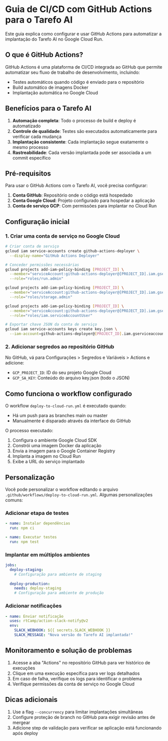# Guia de CI/CD com GitHub Actions para o Tarefo AI

Este guia explica como configurar e usar GitHub Actions para automatizar a implantação do Tarefo AI no Google Cloud Run.

## O que é GitHub Actions?

GitHub Actions é uma plataforma de CI/CD integrada ao GitHub que permite automatizar seu fluxo de trabalho de desenvolvimento, incluindo:

- Testes automáticos quando código é enviado para o repositório
- Build automático de imagens Docker
- Implantação automática no Google Cloud

## Benefícios para o Tarefo AI

1. **Automação completa**: Todo o processo de build e deploy é automatizado
2. **Controle de qualidade**: Testes são executados automaticamente para verificar cada mudança
3. **Implantação consistente**: Cada implantação segue exatamente o mesmo processo
4. **Rastreabilidade**: Cada versão implantada pode ser associada a um commit específico

## Pré-requisitos

Para usar o GitHub Actions com o Tarefo AI, você precisa configurar:

1. **Conta GitHub**: Repositório onde o código está hospedado
2. **Conta Google Cloud**: Projeto configurado para hospedar a aplicação
3. **Conta de serviço GCP**: Com permissões para implantar no Cloud Run

## Configuração inicial

### 1. Criar uma conta de serviço no Google Cloud

```bash
# Criar conta de serviço
gcloud iam service-accounts create github-actions-deployer \
  --display-name="GitHub Actions Deployer"

# Conceder permissões necessárias
gcloud projects add-iam-policy-binding [PROJECT_ID] \
  --member="serviceAccount:github-actions-deployer@[PROJECT_ID].iam.gserviceaccount.com" \
  --role="roles/run.admin"

gcloud projects add-iam-policy-binding [PROJECT_ID] \
  --member="serviceAccount:github-actions-deployer@[PROJECT_ID].iam.gserviceaccount.com" \
  --role="roles/storage.admin"

gcloud projects add-iam-policy-binding [PROJECT_ID] \
  --member="serviceAccount:github-actions-deployer@[PROJECT_ID].iam.gserviceaccount.com" \
  --role="roles/iam.serviceAccountUser"

# Exportar chave JSON da conta de serviço
gcloud iam service-accounts keys create key.json \
  --iam-account=github-actions-deployer@[PROJECT_ID].iam.gserviceaccount.com
```

### 2. Adicionar segredos ao repositório GitHub

No GitHub, vá para Configurações > Segredos e Variáveis > Actions e adicione:

- `GCP_PROJECT_ID`: ID do seu projeto Google Cloud
- `GCP_SA_KEY`: Conteúdo do arquivo key.json (todo o JSON)

## Como funciona o workflow configurado

O workflow `deploy-to-cloud-run.yml` é executado quando:
- Há um push para as branches main ou master
- Manualmente é disparado através da interface do GitHub

O processo executado:
1. Configura o ambiente Google Cloud SDK
2. Constrói uma imagem Docker da aplicação
3. Envia a imagem para o Google Container Registry
4. Implanta a imagem no Cloud Run
5. Exibe a URL do serviço implantado

## Personalização

Você pode personalizar o workflow editando o arquivo `.github/workflows/deploy-to-cloud-run.yml`. Algumas personalizações comuns:

### Adicionar etapa de testes

```yaml
- name: Instalar dependências
  run: npm ci

- name: Executar testes
  run: npm test
```

### Implantar em múltiplos ambientes

```yaml
jobs:
  deploy-staging:
    # Configuração para ambiente de staging
    
  deploy-production:
    needs: deploy-staging
    # Configuração para ambiente de produção
```

### Adicionar notificações

```yaml
- name: Enviar notificação
  uses: rtCamp/action-slack-notify@v2
  env:
    SLACK_WEBHOOK: ${{ secrets.SLACK_WEBHOOK }}
    SLACK_MESSAGE: "Nova versão do Tarefo AI implantada!"
```

## Monitoramento e solução de problemas

1. Acesse a aba "Actions" no repositório GitHub para ver histórico de execuções
2. Clique em uma execução específica para ver logs detalhados
3. Em caso de falha, verifique os logs para identificar o problema
4. Verifique permissões da conta de serviço no Google Cloud

## Dicas adicionais

1. Use a flag `--concurrency` para limitar implantações simultâneas
2. Configure proteção de branch no GitHub para exigir revisão antes de mergear
3. Adicione step de validação para verificar se aplicação está funcionando após deploy